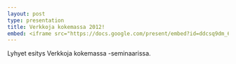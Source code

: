 ```yaml
---
layout: post
type: presentation
title: Verkkoja kokemassa 2012!
embed: <iframe src="https://docs.google.com/present/embed?id=ddcsq9dm_67cq4qgngm" frameborder="0" width="410" height="342"></iframe>
---
```


Lyhyet esitys Verkkoja kokemassa -seminaarissa.